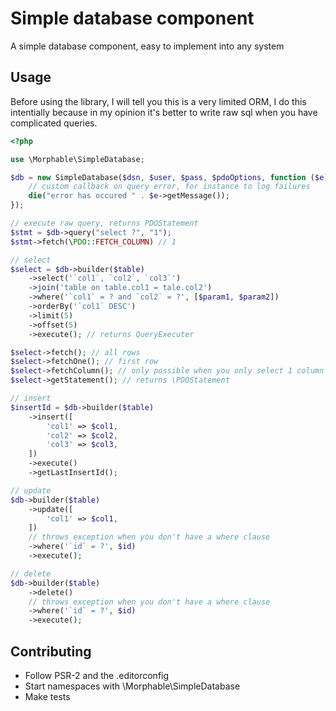 # Simple database component
A simple database component, easy to implement into any system

## Usage
Before using the library, I will tell you this is a very
limited ORM, I do this intentially because in my opinion it's
better to write raw sql when you have complicated queries. 

```php
<?php

use \Morphable\SimpleDatabase;

$db = new SimpleDatabase($dsn, $user, $pass, $pdoOptions, function ($e) {
    // custom callback on query error, for instance to log failures
    die("error has occured " . $e->getMessage());
});

// execute raw query, returns PDOStatement
$stmt = $db->query("select ?", "1");
$stmt->fetch(\PDO::FETCH_COLUMN) // 1

// select
$select = $db->builder($table)
    ->select('`col1`, `col2`, `col3`')
    ->join('table on table.col1 = tale.col2')
    ->where('`col1` = ? and `col2` = ?', [$param1, $param2])
    ->orderBy('`col1` DESC')
    ->limit(5)
    ->offset(5)
    ->execute(); // returns QueryExecuter

$select->fetch(); // all rows
$select->fetchOne(); // first row
$select->fetchColumn(); // only possible when you only select 1 column
$select->getStatement(); // returns \PDOStatement

// insert
$insertId = $db->builder($table)
    ->insert([
        'col1' => $col1,
        'col2' => $col2,
        'col3' => $col3,
    ])
    ->execute()
    ->getLastInsertId();

// update
$db->builder($table)
    ->update([
        'col1' => $col1,
    ])
    // throws exception when you don't have a where clause
    ->where('`id` = ?', $id)
    ->execute();

// delete
$db->builder($table)
    ->delete()
    // throws exception when you don't have a where clause
    ->where('`id` = ?', $id)
    ->execute();

```

## Contributing
- Follow PSR-2 and the .editorconfig
- Start namespaces with \Morphable\SimpleDatabase
- Make tests
